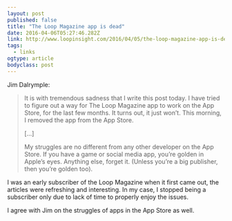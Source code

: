 ```yaml
---
layout: post 
published: false 
title: "The Loop Magazine app is dead" 
date: 2016-04-06T05:27:46.282Z 
link: http://www.loopinsight.com/2016/04/05/the-loop-magazine-app-is-dead/ 
tags:
  - links
ogtype: article 
bodyclass: post 
---
```


Jim Dalrymple:

> It is with tremendous sadness that I write this post today. I have tried to figure out a way for The Loop Magazine app to work on the App Store, for the last few months. It turns out, it just won’t. This morning, I removed the app from the App Store.
> 
> [...]
> 
> My struggles are no different from any other developer on the App Store. If you have a game or social media app, you’re golden in Apple’s eyes. Anything else, forget it. (Unless you’re a big publisher, then you’re golden too).

I was an early subscriber of the Loop Magazine when it first came out, the articles were refreshing and interesting. In my case, I stopped being a subscriber only due to lack of time to properly enjoy the issues.

I agree with Jim on the struggles of apps in the App Store as well.